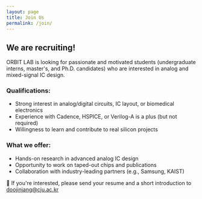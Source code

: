 ```yaml
---
layout: page
title: Join Us
permalink: /join/
---
```


## We are recruiting!

ORBIT LAB is looking for passionate and motivated students (undergraduate interns, master's, and Ph.D. candidates) who are interested in analog and mixed-signal IC design.

### Qualifications:
- Strong interest in analog/digital circuits, IC layout, or biomedical electronics
- Experience with Cadence, HSPICE, or Verilog-A is a plus (but not required)
- Willingness to learn and contribute to real silicon projects

### What we offer:
- Hands-on research in advanced analog IC design
- Opportunity to work on taped-out chips and publications
- Collaboration with industry-leading partners (e.g., Samsung, KAIST)

📧 If you're interested, please send your resume and a short introduction to [doojinjang@cju.ac.kr](mailto:doojinjang@cju.ac.kr)

